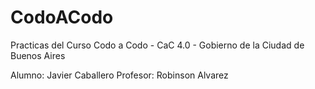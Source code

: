# CodoACodo
Practicas del Curso Codo a Codo - CaC 4.0 - Gobierno de la Ciudad de Buenos Aires

Alumno: Javier Caballero
Profesor: Robinson Alvarez